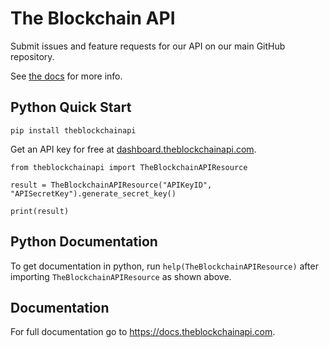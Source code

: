 # The Blockchain API

Submit issues and feature requests for our API on our main GitHub repository</a>.

See <a href="https://docs.theblockchainapi.com">the docs</a> for more info.

## Python Quick Start

`pip install theblockchainapi`

Get an API key for free at <a href="https://dashboard.theblockchainapi.com">dashboard.theblockchainapi.com</a>.

`from theblockchainapi import TheBlockchainAPIResource`

`result = TheBlockchainAPIResource("APIKeyID", "APISecretKey").generate_secret_key()`

`print(result)`

## Python Documentation

To get documentation in python, run `help(TheBlockchainAPIResource)` after importing `TheBlockchainAPIResource` as shown above.

## Documentation

For full documentation go to <a>https://docs.theblockchainapi.com</a>.